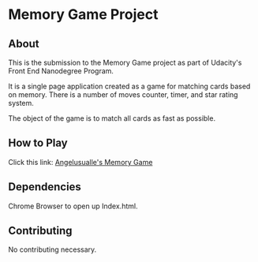 # Memory Game Project

## About

This is the submission to the Memory Game project as part of Udacity's Front End Nanodegree Program.

It is a single page application created as a game for matching cards based on memory. There is a number of moves counter, timer, and star rating system.

The object of the game is to match all cards as fast as possible.

## How to Play
Click this link:
[Angelusualle's Memory Game](https://htmlpreview.github.io/?https://github.com/angelusualle/fend-project-memory-game/blob/master/index.html)

## Dependencies

Chrome Browser to open up Index.html.

## Contributing

No contributing necessary.